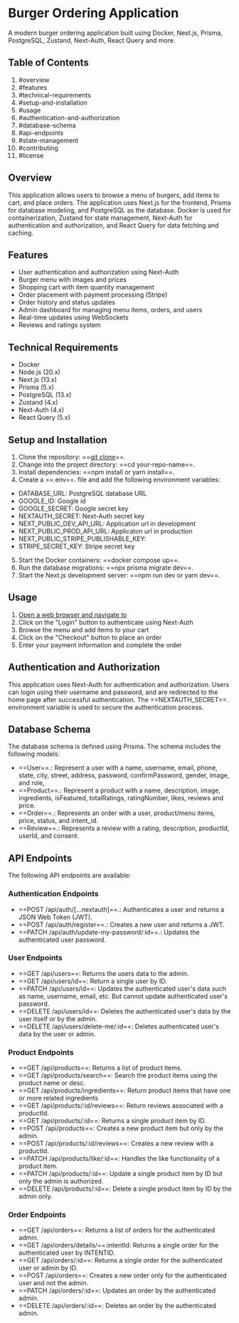 # Burger Ordering Application

A modern burger ordering application built using Docker, Next.js, Prisma, PostgreSQL, Zustand, Next-Auth, React Query and more.

## Table of Contents

1. #overview
2. #features
3. #technical-requirements
4. #setup-and-installation
5. #usage
6. #authentication-and-authorization
7. #database-schema
8. #api-endpoints
9. #state-management
10. #contributing
11. #license

## Overview

This application allows users to browse a menu of burgers, add items to cart, and place orders. The application uses Next.js for the frontend, Prisma for database modeling, and PostgreSQL as the database. Docker is used for containerization, Zustand for state management, Next-Auth for authentication and authorization, and React Query for data fetching and caching.

## Features

- User authentication and authorization using Next-Auth
- Burger menu with images and prices
- Shopping cart with item quantity management
- Order placement with payment processing (Stripe)
- Order history and status updates
- Admin dashboard for managing menu items, orders, and users
- Real-time updates using WebSockets
- Reviews and ratings system

## Technical Requirements

- Docker
- Node.js (20.x)
- Next.js (13.x)
- Prisma (5.x)
- PostgreSQL (13.x)
- Zustand (4.x)
- Next-Auth (4.x)
- React Query (5.x)

## Setup and Installation

1. Clone the repository: ==[git clone](https://github.com/esteemayo/burgers.git)==.
2. Change into the project directory: ==cd your-repo-name==.
3. Install dependencies: ==npm install or yarn install==.
4. Create a ==.env==. file and add the following environment variables:

- DATABASE_URL: PostgreSQL database URL
- GOOGLE_ID: Google id
- GOOGLE_SECRET: Google secret key
- NEXTAUTH_SECRET: Next-Auth secret key
- NEXT_PUBLIC_DEV_API_URL: Application url in development
- NEXT_PUBLIC_PROD_API_URL: Applicaton url in production
- NEXT_PUBLIC_STRIPE_PUBLISHABLE_KEY:
- STRIPE_SECRET_KEY: Stripe secret key

5. Start the Docker containers: ==docker compose up==.
6. Run the database migrations: ==npx prisma migrate dev==.
7. Start the Next.js development server: ==npm run dev or yarn dev==.

## Usage

1. [Open a web browser and navigate to](http://localhost:3000)
2. Click on the "Login" button to authenticate using Next-Auth
3. Browse the menu and add items to your cart
4. Click on the "Checkout" button to place an order
5. Enter your payment information and complete the order

## Authentication and Authorization

This application uses Next-Auth for authentication and authorization. Users can login using their username and password, and are redirected to the home page after successful authentication. The ==NEXTAUTH_SECRET==. environment variable is used to secure the authentication process.

## Database Schema

The database schema is defined using Prisma. The schema includes the following models:

- ==User==.: Represent a user with a name, username, email, phone, state, city, street, address, password, confirmPassword, gender, image, and role,
- ==Product==.: Represent a product with a name, description, image, ingredients, isFeatured, totalRatings, ratingNumber, likes, reviews and price.
- ==Order==.: Represents an order with a user, product/menu items, price, status, and intent_id.
- ==Review==.: Represents a review with a rating, description, productId, userId, and consent.

## API Endpoints

The following API endpoints are available:

### Authentication Endpoints

- ==POST /api/auth/[...nextauth]==.: Authenticates a user and returns a JSON Web Token (JWT).
- ==POST /api/auth/register==.: Creates a new user and returns a JWT.
- ==PATCH /api/auth/update-my-password/:id==.: Updates the authenticated user password.

### User Endpoints

- ==GET /api/users==: Returns the users data to the admin.
- ==GET /api/users/id==: Return a single user by ID.
- ==PATCH /api/users/id==: Updates the authenticated user's data such as name, username, email, etc. But cannot update authenticated user's password.
- ==DELETE /api/users/id==: Deletes the authenticated user's data by the user itself or by the admin.
- ==DELETE /api/users/delete-me/:id==: Deletes authenticated user's data by the user or admin.

### Product Endpoints

- ==GET /api/products==: Returns a list of product items.
- ==GET /api/products/search==: Search the product items using the product name or desc.
- ==GET /api/products/ingredients==: Return product items that have one or more related ingredients
- ==GET /api/products/:id/reviews==: Return reviews associated with a productId.
- ==GET /api/products/:id==: Returns a single product item by ID.
- ==POST /api/products==: Creates a new product item but only by the admin.
- ==POST /api/products/:id/reviews==: Creates a new review with a productId.
- ==PATCH /api/products/like/:id==: Handles the like functionality of a product item.
- ==PATCH /api/products/:id==: Update a single product item by ID but only the admin is authorized.
- ==DELETE /api/products/:id==: Delete a single product item by ID by the admin only.

### Order Endpoints

- ==GET /api/orders==: Returns a list of orders for the authenticated admin.
- ==GET /api/orders/details/==:intentId: Returns a single order for the authenticated user by INTENTID.
- ==GET /api/orders/:id==: Returns a single order for the authenticated user or admin by ID.
- ==POST /api/orders==: Creates a new order only for the authenticated user and not the admin.
- ==PATCH /api/orders/:id==: Updates an order by the authenticated admin.
- ==DELETE /api/orders/:id==: Deletes an order by the authenticated admin.
